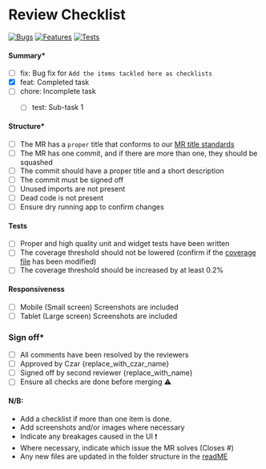 # Review Checklist

[![Bugs](https://img.shields.io/badge/BugFixes-0-red.svg?style=for-the-badge)](https://shields.io/)
[![Features](https://img.shields.io/badge/Features-0-orange?style=for-the-badge)](https://shields.io/)
[![Tests](https://img.shields.io/badge/Tests-0-success.svg?style=for-the-badge)](https://shields.io/)

#### Summary*

- [ ] fix: Bug fix for `Add the items tackled here as checklists`
- [x] feat: Completed task
- [ ] chore: Incomplete task
  - [ ] test: Sub-task 1


#### Structure*

- [ ] The MR has a `proper` title that conforms to our [MR title standards](https://github.com/savannahghi/bewell_pro_core/blob/main/README.md#message-header)
- [ ] The MR has one commit, and if there are more than one, they should be squashed
- [ ] The commit should have a proper title and a short description
- [ ] The commit must be signed off
- [ ] Unused imports are not present
- [ ] Dead code is not present
- [ ] Ensure dry running app to confirm changes

#### Tests

- [ ] Proper and high quality unit and widget tests have been written
- [ ] The coverage threshold should not be lowered (confirm if the [coverage file](../check_coverage.py) has been modified)
- [ ] The coverage threshold should be increased by at least 0.2%

#### Responsiveness

- [ ] Mobile (Small screen) Screenshots are included
- [ ] Tablet (Large screen) Screenshots are included

### Sign off*

- [ ] All comments have been resolved by the reviewers
- [ ] Approved by Czar {replace_with_czar_name}
- [ ] Signed off by second reviewer {replace_with_name}
- [ ] Ensure all checks are done before merging :warning:

#### N/B:

- Add a checklist if more than one item is done.
- Add screenshots and/or images where necessary
- Indicate any breakages caused in the UI :exclamation:
- Where necessary, indicate which issue the MR solves (Closes #)
- Any new files are updated in the folder structure in the [readME](../README.md)
